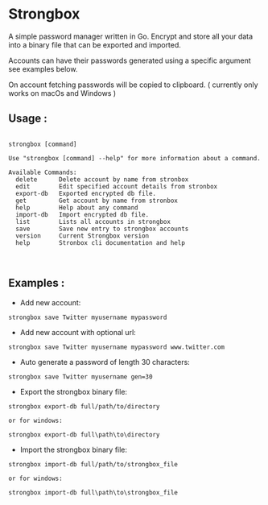 # Strongbox

A simple password manager written in Go. Encrypt and store all your data into a binary file that can be exported and imported.

Accounts can have their passwords generated using a specific argument see examples below. 

On account fetching passwords will be copied to clipboard.
( currently only works on macOs and Windows )


## Usage :
```

strongbox [command]

Use "strongbox [command] --help" for more information about a command.

Available Commands:
  delete      Delete account by name from stronbox
  edit        Edit specified account details from stronbox
  export-db   Exported encrypted db file.
  get         Get account by name from stronbox
  help        Help about any command
  import-db   Import encrypted db file.
  list        Lists all accounts in strongbox
  save        Save new entry to strongbox accounts
  version     Current Strongbox version
  help        Stronbox cli documentation and help

```
<br>

## Examples :

* Add new account:
```
strongbox save Twitter myusername mypassword
```
* Add new account with optional url: 
```
strongbox save Twitter myusername mypassword www.twitter.com
```
* Auto generate a password of length 30 characters:
```
strongbox save Twitter myusername gen=30
```
* Export the strongbox binary file:
```
strongbox export-db full/path/to/directory

or for windows:

strongbox export-db full\path\to\directory
```
* Import the strongbox binary file:
```
strongbox import-db full/path/to/strongbox_file

or for windows:

strongbox import-db full\path\to\strongbox_file
```